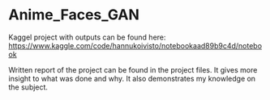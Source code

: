 # Anime_Faces_GAN

Kaggel project with outputs can be found here: https://www.kaggle.com/code/hannukoivisto/notebookaad89b9c4d/notebook

Written report of the project can be found in the project files. It gives more insight to what was done and why. It also demonstrates my knowledge on the subject.
